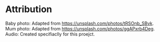 # Attribution

Baby photo: Adapted from https://unsplash.com/photos/tRSOnb_SBvk.
Mum photo: Adapted from https://unsplash.com/photos/ggAPxrb4Deg.
Audio: Created specifiaclly for this proejct.
